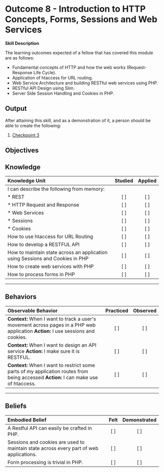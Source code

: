 # Outcome 8 - Introduction to HTTP Concepts, Forms, Sessions and Web Services

**Skill Description**

The learning outcomes expected of a fellow that has covered this module are as follows:
- Fundamental concepts of HTTP and how the web works (Request-Response Life Cycle).
- Application of  htaccess for URL routing.
- Web Service Architecture and building RESTful web services using PHP.
- RESTful API Design using Slim.
- Server Side Session Handling and Cookies in PHP.


**Output**
----------
After attaining this skill, and as a demonstration of it, a person should be able to create the following:

1. [Checkpoint 3](https://docs.google.com/document/d/1J39GPJ5Md5hrCITVYbkDydo5sFPSPtFFhxHH7wgZ1tI)


**Objectives**
----------
## **Knowledge**


| Knowledge Unit   |      Studied      | Applied |
|:-------------|:------------------:|:--------:|
| I can describe the following from memory: | | |
| * REST | [ ] | [ ] |
| * HTTP Request and Response | [ ] | [ ] |
| * Web Services | [ ] | [ ] |
| * Sessions | [ ] | [ ] |
| * Cookies | [ ] | [ ] |
| How to use htaccess for URL Routing | [ ] | [ ] |
| How to develop a RESTFUL API | [ ] | [ ] |
| How to maintain state across an application using Sessions and Cookies in PHP | [ ] | [ ] |
| How to create web services with PHP | [ ] | [ ] |
| How to process forms in PHP | [ ] | [ ] |



----------

## **Behaviors**

| Observable Behavior   |      Practiced      | Observed |
|:-------------|:------------------:|:--------:|
| **Context:** When I want to track a user's movement across pages in a PHP web application  **Action:**  I use sessions and cookies.| [ ] | [ ]  |
| **Context:**  When I want to design an API service **Action:** I make sure it is RESTFUL. |   [ ]   |   [ ] |
| **Context:**  When I want to restrict some parts of my application routes from being accessed **Action:** I can make use of htaccess. |   [ ]   |   [ ] |


----------


## **Beliefs**

| Embodied Belief   |      Felt      | Demonstrated |
|:-------------|:------------------:|:--------:|
| A Restful API can easily be crafted in PHP. | [ ] | [ ]  |
| Sessions and cookies are used to maintain state across every part of web applications. |   [ ]   |   [ ] |
| Form processing is trivial in PHP. |   [ ]   |   [ ] |

